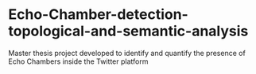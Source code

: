 # Echo-Chamber-detection-topological-and-semantic-analysis
Master thesis project developed to identify and quantify the presence of Echo Chambers inside the Twitter platform
